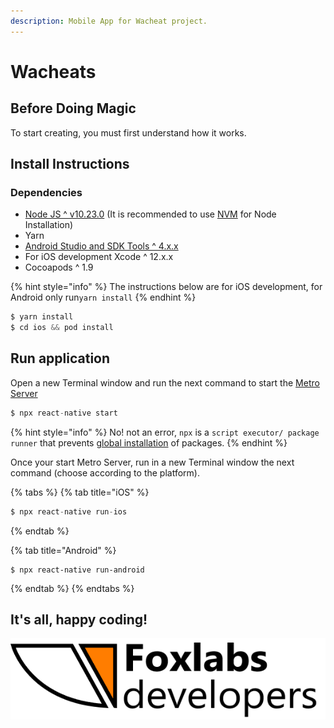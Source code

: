 ```yaml
---
description: Mobile App for Wacheat project.
---
```


# Wacheats

## Before Doing Magic

To start creating, you must first understand how it works. 

## Install Instructions

### Dependencies

* [Node JS  ^ v10.23.0](https://nodejs.org/es/download/) \(It is recommended to use [NVM](https://github.com/nvm-sh/nvm#install--update-script) for Node Installation\)
* Yarn
* [Android Studio and SDK Tools ^ 4.x.x](https://developer.android.com/studio)
* For iOS development Xcode ^ 12.x.x
* Cocoapods ^ 1.9

{% hint style="info" %}
 The instructions below are for iOS development, for Android only run`yarn install`
{% endhint %}

```javascript
$ yarn install
$ cd ios && pod install
```

## Run application

Open a new Terminal window and run the next command to start the [Metro Server](https://facebook.github.io/metro/docs/concepts)

```javascript
$ npx react-native start
```

{% hint style="info" %}
No! not an error, `npx` is a `script executor/ package runner` that prevents [global installation](https://nodejs.org/pt-br/blog/npm/npm-1-0-global-vs-local-installation/) of packages.
{% endhint %}

Once your start Metro Server, run in a new Terminal window the next command \(choose according to the platform\).

{% tabs %}
{% tab title="iOS" %}
```javascript
$ npx react-native run-ios
```
{% endtab %}

{% tab title="Android" %}
```
$ npx react-native run-android
```
{% endtab %}
{% endtabs %}

## It's all, happy coding!

![](.gitbook/assets/foxlabs-developers-logo.png)

